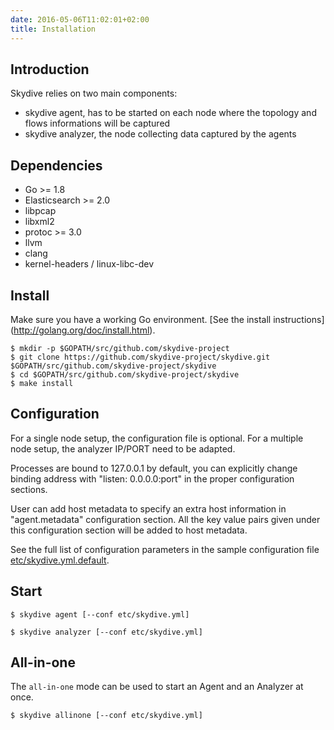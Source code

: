 ```yaml
---
date: 2016-05-06T11:02:01+02:00
title: Installation
---
```


## Introduction

Skydive relies on two main components:

* skydive agent, has to be started on each node where the topology and flows
  informations will be captured
* skydive analyzer, the node collecting data captured by the agents

## Dependencies

* Go >= 1.8
* Elasticsearch >= 2.0
* libpcap
* libxml2
* protoc >= 3.0
* llvm
* clang
* kernel-headers / linux-libc-dev

## Install

Make sure you have a working Go environment. [See the install instructions]
(http://golang.org/doc/install.html).

```console
$ mkdir -p $GOPATH/src/github.com/skydive-project
$ git clone https://github.com/skydive-project/skydive.git $GOPATH/src/github.com/skydive-project/skydive
$ cd $GOPATH/src/github.com/skydive-project/skydive
$ make install
```

## Configuration

For a single node setup, the configuration file is optional. For a multiple
node setup, the analyzer IP/PORT need to be adapted.

Processes are bound to 127.0.0.1 by default, you can explicitly change binding
address with "listen: 0.0.0.0:port" in the proper configuration sections.

User can add host metadata to specify an extra host information in
"agent.metadata" configuration section. All the key value pairs given
under this configuration section will be added to host metadata.

See the full list of configuration parameters in the sample configuration file
[etc/skydive.yml.default](https://github.com/skydive-project/skydive/blob/master/etc/skydive.yml.default).

## Start

```console
$ skydive agent [--conf etc/skydive.yml]
```
```console
$ skydive analyzer [--conf etc/skydive.yml]
```

## All-in-one

The `all-in-one` mode can be used to start an Agent and an Analyzer at once.

```console
$ skydive allinone [--conf etc/skydive.yml]
```
